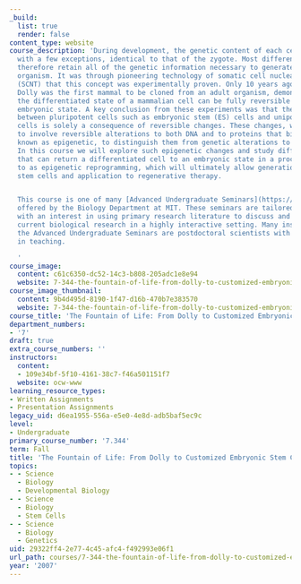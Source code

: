 ```yaml
---
_build:
  list: true
  render: false
content_type: website
course_description: 'During development, the genetic content of each cell remains,
  with a few exceptions, identical to that of the zygote. Most differentiated cells
  therefore retain all of the genetic information necessary to generate an entire
  organism. It was through pioneering technology of somatic cell nuclear transfer
  (SCNT) that this concept was experimentally proven. Only 10 years ago the sheep
  Dolly was the first mammal to be cloned from an adult organism, demonstrating that
  the differentiated state of a mammalian cell can be fully reversible to a pluripotent
  embryonic state. A key conclusion from these experiments was that the difference
  between pluripotent cells such as embryonic stem (ES) cells and unipotent differentiated
  cells is solely a consequence of reversible changes. These changes, which have proved
  to involve reversible alterations to both DNA and to proteins that bind DNA, are
  known as epigenetic, to distinguish them from genetic alterations to DNA sequence.
  In this course we will explore such epigenetic changes and study different approaches
  that can return a differentiated cell to an embryonic state in a process referred
  to as epigenetic reprogramming, which will ultimately allow generation of patient-specific
  stem cells and application to regenerative therapy.


  This course is one of many [Advanced Undergraduate Seminars](https://biology.mit.edu/undergraduate/course_listings/advanced_undergraduate_seminars)
  offered by the Biology Department at MIT. These seminars are tailored for students
  with an interest in using primary research literature to discuss and learn about
  current biological research in a highly interactive setting. Many instructors of
  the Advanced Undergraduate Seminars are postdoctoral scientists with a strong interest
  in teaching.

  '
course_image:
  content: c61c6350-dc52-14c3-b808-205adc1e8e94
  website: 7-344-the-fountain-of-life-from-dolly-to-customized-embryonic-stem-cells-fall-2007
course_image_thumbnail:
  content: 9b4d495d-8190-1f47-d16b-470b7e383570
  website: 7-344-the-fountain-of-life-from-dolly-to-customized-embryonic-stem-cells-fall-2007
course_title: 'The Fountain of Life: From Dolly to Customized Embryonic Stem Cells'
department_numbers:
- '7'
draft: true
extra_course_numbers: ''
instructors:
  content:
  - 109e34bf-5f10-4161-38c7-f46a501151f7
  website: ocw-www
learning_resource_types:
- Written Assignments
- Presentation Assignments
legacy_uid: d6ea1955-556a-e5e0-4e8d-adb5baf5ec9c
level:
- Undergraduate
primary_course_number: '7.344'
term: Fall
title: 'The Fountain of Life: From Dolly to Customized Embryonic Stem Cells'
topics:
- - Science
  - Biology
  - Developmental Biology
- - Science
  - Biology
  - Stem Cells
- - Science
  - Biology
  - Genetics
uid: 29322ff4-2e77-4c45-afc4-f492993e06f1
url_path: courses/7-344-the-fountain-of-life-from-dolly-to-customized-embryonic-stem-cells-fall-2007
year: '2007'
---
```

